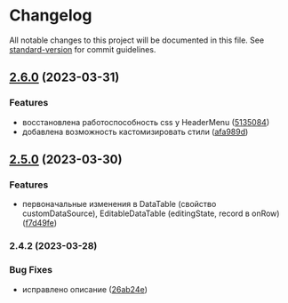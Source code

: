 # Changelog

All notable changes to this project will be documented in this file. See [standard-version](https://github.com/conventional-changelog/standard-version) for commit guidelines.

## [2.6.0](https://github.com/Infomaximum/frontend-base/compare/v2.5.0...v2.6.0) (2023-03-31)


### Features

* восстановлена работоспособность css у HeaderMenu ([5135084](https://github.com/Infomaximum/frontend-base/commit/5135084acdde6bbd551553e4f796c4b3a0ae263b))
* добавлена возможность кастомизировать стили ([afa989d](https://github.com/Infomaximum/frontend-base/commit/afa989d0c4a091fec53fe045d7b8724454cce0fc))

## [2.5.0](https://github.com/Infomaximum/frontend-base/compare/v2.4.2...v2.5.0) (2023-03-30)


### Features

* первоначальные изменения в DataTable (свойство customDataSource), EditableDataTable (editingState, record в onRow) ([f7d49fe](https://github.com/Infomaximum/frontend-base/commit/f7d49fe14befe2f2e5da7965decfdb09b83273b7))

### 2.4.2 (2023-03-28)

### Bug Fixes

- исправлено описание ([26ab24e](https://github.com/Infomaximum/frontend-base/commit/26ab24e9c7e34ef7c133e70ee9ebd7b34c85b6ad))
